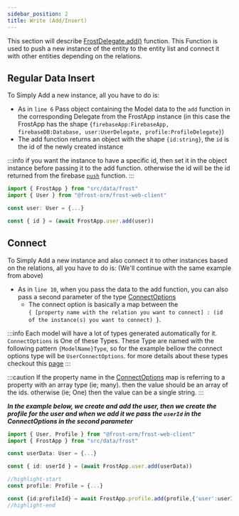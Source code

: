 ```yaml
---
sidebar_position: 2
title: Write (Add/Insert)
---
```


This section will describe [FrostDelegate.add()](../../api/classes/FrostDelegate#add) function. This Function is used to push a new instance of the entity to the entity list and connect it with other entities depending on the relations.

## Regular Data Insert

To Simply Add a new instance, all you have to do is:

- As in `line 6` Pass object containing the Model data to the `add` function in the corresponding Delegate from the FrostApp instance (in this case the FrostApp has the shape `{firebaseApp:FirebaseApp, firebaseDB:Database, user:UserDelegate, profile:ProfileDelegate}`)
- The add function returns an object with the shape `{id:string}`, the `id` is the id of the newly created instance

:::info
if you want the instance to have a specific id, then set it in the object instance before passing it to the add function. otherwise the id will be the id returned from the firebase [`push`](https://firebase.google.com/docs/reference/js/database#push) function.
:::

```ts title=src/index.ts showLineNumbers
import { FrostApp } from "src/data/frost"
import { User } from "@frost-orm/frost-web-client"

const user: User = {...}

const { id } = (await FrostApp.user.add(user))
```

## Connect

To Simply Add a new instance and also connect it to other instances based on the relations, all you have to do is: (We'll continue with the same example from above)

- As in `line 10`, when you pass the data to the add function, you can also pass a second parameter of the type [ConnectOptions](../../api/types/ConnectOptions)
  - The connect option is basically a map between the <br/> `{ [property name with the relation you want to connect] : (id of the instance(s) you want to connect) }`.

:::info
Each model will have a lot of types generated automatically for it. `ConnectOptions` is One of these Types. These Type are named with the following pattern `{ModelName}Type`, so for the example bellow the connect options type will be `UserConnectOptions`.
for more details about these types checkout this [page](../extra/detailed-data-types.mdx)
:::

:::caution
If the property name in the [ConnectOptions](../../api/types/ConnectOptions) map is referring to a property with an array type (ie; many). then the value should be an array of the ids. otherwise (ie; One) then the value can be a single string.
:::

***In the example below, we create and add the user, then we create the profile for the user and when we add it we pass the `userId` in the ConnectOptions in the second parameter***

```ts title=src/index.ts showLineNumbers
import { User, Profile } from "@frost-orm/frost-web-client"
import { FrostApp } from "src/data/frost"

const userData: User = {...}

const { id: userId } = (await FrostApp.user.add(userData))

//highlight-start
const profile: Profile = {...}

const {id:profileId} = await FrostApp.profile.add(profile,{'user':userId})
//highlight-end
```
